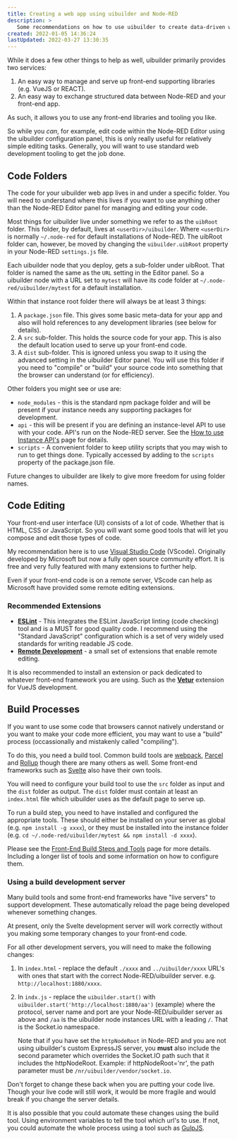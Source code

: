 ```yaml
---
title: Creating a web app using uibuilder and Node-RED
description: >
   Some recommendations on how to use uibuilder to create data-driven web applications.
created: 2022-01-05 14:36:24
lastUpdated: 2022-03-27 13:30:35
---
```


While it does a few other things to help as well, uibuilder primarily provides two services:

1. An easy way to manage and serve up front-end supporting libraries (e.g. VueJS or REACT).
2. An easy way to exchange structured data between Node-RED and your front-end app.

As such, it allows you to use any front-end libraries and tooling you like.

So while you _can_, for example, edit code within the Node-RED Editor using the uibuilder 
configuration panel, this is only really useful for relatively simple editing tasks. Generally,
you will want to use standard web development tooling to get the job done.

## Code Folders

The code for your uibuilder web app lives in and under a specific folder. You will need to understand where this
lives if you want to use anything other than the Node-RED Editor panel for managing and editing your code.

Most things for uibuilder live under something we refer to as the `uibRoot` folder. This folder, by default, lives
at `<userDir>/uibuilder`. Where `<userDir>` is normally `~/.node-red` for default installations of Node-RED. The uibRoot
folder can, however, be moved by changing the `uibuilder.uibRoot` property in your Node-RED `settings.js` file.

Each uibuilder node that you deploy, gets a sub-folder under uibRoot. That folder is named the same as the `URL` setting
in the Editor panel. So a uibuilder node with a URL set to `mytest` will have its code folder at `~/.node-red/uibuilder/mytest` for a default installation.

Within that instance root folder there will always be at least 3 things:

1. A `package.json` file. This gives some basic meta-data for your app and also will hold references to any development libraries (see below for details).
2. A `src` sub-folder. This holds the source code for your app. This is also the default location used to serve up your front-end code.
3. A `dist` sub-folder. This is ignored unless you swap to it using the advanced setting in the uibuilder Editor panel.
   You will use this folder if you need to "compile" or "build" your source code into something that the browser can understand (or for efficiency).

Other folders you might see or use are:

* `node_modules` - this is the standard npm package folder and will be present if your instance needs any supporting packages for development.
* `api` - this will be present if you are defining an instance-level API to use with your code. API's run on the Node-RED server. See the [How to use Instance API's](instance-apis) page for details.
* `scripts` - A convenient folder to keep utility scripts that you may wish to run to get things done. Typically accessed by adding to the `scripts` property of the package.json file.

Future changes to uibuilder are likely to give more freedom for using folder names.

## Code Editing

Your front-end user interface (UI) consists of a lot of code. Whether that is HTML, CSS or JavaScript.
So you will want some good tools that will let you compose and edit those types of code.

My recommendation here is to use [Visual Studio Code](https://code.visualstudio.com/) (VScode). Originally developed by Microsoft
but now a fully open source community effort. It is free and very fully featured with many extensions to further help.

Even if your front-end code is on a remote server, VScode can help as Microsoft have provided some remote editing extensions.

### Recommended Extensions

* **[ESLint](https://marketplace.visualstudio.com/items?itemName=dbaeumer.vscode-eslint)** - This integrates the ESLint JavaScript linting (code checking) tool and is a MUST for good quality code. I
  recommend using the "Standard JavaScript" configuration which is a set of very widely used standards for writing readable JS code.
* **[Remote Development](https://marketplace.visualstudio.com/items?itemName=ms-vscode-remote.vscode-remote-extensionpack)** - a small set of extensions that enable remote editing.

It is also recommended to install an extension or pack dedicated to whatever front-end framework you are using. Such as the **[Vetur](https://marketplace.visualstudio.com/items?itemName=octref.vetur)** extension for VueJS development.

## Build Processes

If you want to use some code that browsers cannot natively understand or you want to make your code more efficient, you may want
to use a "build" process (occassionally and mistakenly called "compiling").

To do this, you need a build tool. Common build tools are [webpack](https://webpack.js.org/), [Parcel](https://parceljs.org/) and [Rollup](https://rollupjs.org/) though
there are many others as well. Some front-end frameworks such as [Svelte](https://svelte.dev/) also have their own tools.

You will need to configure your build tool to use the `src` folder as input and the `dist` folder as output. The `dist` folder must contain at least an `index.html` file
which uibuilder uses as the default page to serve up.

To run a build step, you need to have installed and configured the appropriate tools. These should either be installed on your server as global (e.g. `npm install -g xxxx`),
or they must be installed into the instance folder (e.g. `cd ~/.node-red/uibuilder/mytest && npm install -d xxxx`).

Please see the [Front-End Build Steps and Tools](front-end-builds.md) page for more details. Including a longer list of tools and some information on how to configure them.

### Using a build development server

Many build tools and some front-end frameworks have "live servers" to support development. These automatically reload the page being developed
whenever something changes. 

At present, only the Svelte development server will work correctly without you making some temporary changes to your front-end code.

For all other development servers, you will need to make the following changes:

1. In `index.html` - replace the default `./xxxx` and `../uibuilder/xxxx` URL's with ones that start with the correct Node-RED/uibuilder server. e.g. `http://localhost:1880/xxxx`.
2. In `indx.js` - replace the `uibuilder.start()` with `uibuilder.start('http://localhost:1880/aa')` (example) where the protocol, server name and port are your Node-RED/uibuilder server as above and `/aa` is the uibuilder node instances URL with a leading `/`. That is the Socket.io namespace.

   Note that if you have set the `httpNodeRoot` in Node-RED and you are not using uibuilder's custom ExpressJS server, you **must** also include the second parameter which overrides the Socket.IO path such that it includes the httpNodeRoot. Example: if httpNodeRoot='nr', the path parameter must be `/nr/uibuilder/vendor/socket.io`.

Don't forget to change these back when you are putting your code live. Though your live code will still work, it would be more fragile and would break if you change the server details.

It is also possible that you could automate these changes using the build tool. Using environment variables to tell the tool which url's to use. If not, you could automate the whole process using a tool such as [GulpJS](https://gulpjs.com/).
